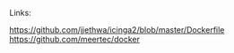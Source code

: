 Links:

https://github.com/jjethwa/icinga2/blob/master/Dockerfile  
https://github.com/meertec/docker
